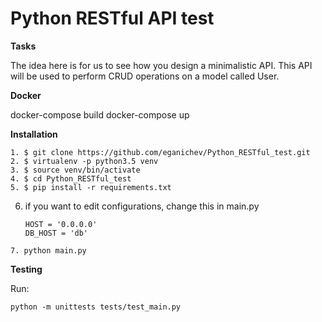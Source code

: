 Python RESTful API test
======================================

**Tasks**

The idea here is for us to see how you design a minimalistic API. This API will be 
used to perform CRUD operations on a model called User.

**Docker**

docker-compose build
docker-compose up

**Installation**
```
1. $ git clone https://github.com/eganichev/Python_RESTful_test.git
2. $ virtualenv -p python3.5 venv
3. $ source venv/bin/activate
4. $ cd Python_RESTful_test
5. $ pip install -r requirements.txt
```
6. if you want to edit configurations, change this in main.py 
    ```
    HOST = '0.0.0.0'
    DB_HOST = 'db'
    ```
```
7. python main.py
```

**Testing**

Run: 
```
python -m unittests tests/test_main.py
```
